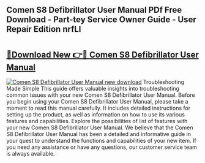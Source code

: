 ## Comen S8 Defibrillator User Manual PDf Free Download - Part-tey Service Owner Guide - User Repair Edition nrfLl

# <h2><a href="http://bc27675.oget.top/?id=Comen+S8+Defibrillator+User+Manual">🔗Download New 👉🔴 Comen S8 Defibrillator User Manual</a></h2>

[![Comen S8 Defibrillator User Manual new download](https://i.imgur.com/5g1atiW.png)](http://bc27675.oget.top/?id=Comen+S8+Defibrillator+User+Manual)
Troubleshooting Made Simple This guide offers valuable insights into troubleshooting common issues with your new Comen S8 Defibrillator User Manual. Before you begin using your Comen S8 Defibrillator User Manual, please take a moment to read this manual carefully. It includes detailed instructions for setting up the product, as well as information on how to use its various features and capabilities. Explore the possibilities of list of features with your new Comen S8 Defibrillator User Manual. We believe that the Comen S8 Defibrillator User Manual has been a detailed and informative guide in your quest to understand the functions and capabilities of your new item. If you need any assistance or have any questions, our customer service team is always available.
